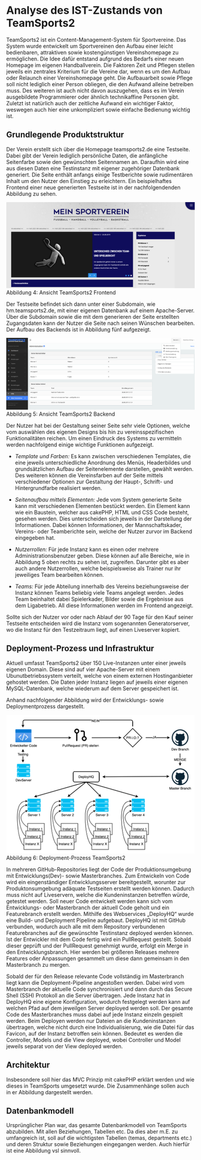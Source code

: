 # Analyse des IST-Zustands von TeamSports2

TeamSports2 ist ein Content-Management-System für Sportvereine. Das System wurde entwickelt um Sportvereinen den Aufbau einer leicht bedienbaren, attraktiven sowie kostengünstigen Vereinshomepage zu ermöglichen. Die Idee dafür entstand aufgrund des Bedarfs einer neuen Homepage im eigenen Handballverein. 
Die Faktoren Zeit und Pflegen stellen jeweils ein zentrales Kriterium für die Vereine dar, wenn es um den Aufbau oder Relaunch einer Vereinshomepage geht. Die Aufbauarbeit sowie Pflege soll nicht lediglich einer Person obliegen, die den Aufwand alleine betreiben muss. Des weiteren ist auch nicht davon auszugehen, dass es im Verein ausgebildete Programmierer oder ähnlich technikaffine Personen gibt. Zuletzt ist natürlich auch der zeitliche Aufwand ein wichtiger Faktor, weswegen auch hier eine unkompliziert sowie einfache Bedienung wichtig ist.

## Grundlegende Produktstruktur

Der Verein erstellt sich über die Homepage teamsports2.de eine Testseite. Dabei gibt der Verein lediglich persönliche Daten, die anfängliche Seitenfarbe sowie den gewünschten Seitennamen an. Daraufhin wird eine aus diesen Daten eine Testinstanz mit eigener zugehöriger Datenbank generiert. Die Seite enthält anfangs einige Testberichte sowie rudimentären Inhalt um den Nutzer den Einstieg zu erleichtern. Ein beispielhaftes Frontend einer neue generierten Testseite ist in der nachfolgendenden Abbildung zu sehen.

![](source/figures/TeamSports2_Frontend.png)
Abbildung 4: Ansicht TeamSports2 Frontend

Der Testseite befindet sich dann unter einer Subdomain, wie hm.teamsports2.de, mit einer eigenen Datenbank auf einem Apache-Server. Über die Subdomain sowie die mit dem generieren der Seite erstellten Zugangsdaten kann der Nutzer die Seite nach seinen Wünschen bearbeiten. Der Aufbau des Backends ist in Abbildung fünf aufgezeigt.

![](source/figures/TeamSports2_Backend.png)
Abbildung 5: Ansicht TeamSports2 Backend

Der Nutzer hat bei der Gestaltung seiner Seite sehr viele Optionen, welche vom auswählen des eigenen Designs bis hin zu vereinsspezifischen Funktionalitäten reichen. Um einen Eindruck des Systems zu vermitteln werden nachfolgend einige wichtige Funktionen aufgezeigt.

- _Template und Farben:_ Es kann zwischen verschiedenen Templates, die eine jeweils unterschiedliche Anordnung des Menüs, Headerbildes und grundsätzlichen Aufbau der Seitenelemente darstellen, gewählt werden. Des weiteren können die Vereinsfarben auf der Seite mittels verschiedener Optionen zur Gestaltung der Haupt-, Schrift- und Hintergrundfarbe realisiert werden.

- _Seitenaufbau mittels Elementen:_ Jede vom System generierte Seite kann mit verschiedenen Elementen bestückt werden. Ein Element kann wie ein Baustein, welcher aus cakePHP, HTML und CSS Code besteht, gesehen werden. Dies unterscheiden sich jeweils in der Darstellung der Informationen. Dabei können Informationen, der Mannschaftskader, Vereins- oder Teamberichte sein, welche der Nutzer zurvor im Backend eingegeben hat. 

- _Nutzerrollen:_ Für jede Instanz kann es einen oder mehrere Administrationsbenutzer geben. Diese können auf alle Bereiche, wie in Abbildung 5 oben rechts zu sehen ist, zugreifen. Darunter gibt es aber auch andere Nutzerrollen, welche beispielsweise als Trainer nur ihr jeweiliges Team bearbeiten können.

- _Teams:_ Für jede Abteilung innerhalb des Vereins beziehungsweise der Instanz können Teams beliebig viele Teams angelegt werden. Jedes Team beinhaltet dabei Spielerkader, Bilder sowie die Ergebnisse aus dem Ligabetrieb. All diese Informationen werden im Frontend angezeigt.

Sollte sich der Nutzer vor oder nach Ablauf der 90 Tage für den Kauf seiner Testseite entscheiden wird die Instanz vom sogenannten Generatorserver, wo die Instanz für den Testzeitraum liegt, auf einen Liveserver kopiert.

## Deployment-Prozess und Infrastruktur

Aktuell umfasst TeamSports2 über 150 Live-Instanzen unter einer jeweils eigenen Domain. Diese sind auf vier Apache-Server mit einem Ubunutbetriebssystem verteilt, welche von einem externen Hostinganbieter gehostet werden. Die Daten jeder Instanz liegen auf jeweils einer eigenen MySQL-Datenbank, welche wiederum auf dem Server gespeichert ist.

Anhand nachfolgender Abbildung wird der Entwicklungs- sowie Deploymentprozess dargestellt.

![](source/figures/TeamSports2_Deployment.png)
Abbildung 6: Deployment-Prozess TeamSports2

In mehreren GitHub-Repositories liegt der Code der Produktionsumgebung mit Entwicklungs(Dev)- sowie Masterbranches. Zum Entwickeln von Code wird ein eingenständiger Entwicklungsserver bereitgestellt, worunter zur Produktonsumgebung adäquate Testseiten erstellt werden können. Dadurch muss nicht auf Liveservern, welche die Kundeninstanzen betreffen würde, getestet werden. Soll neuer Code entwickelt werden kann sich vom Entwicklungs- oder Masterbranch der aktuell Code geholt und ein Featurebranch erstellt werden.
Mithilfe des Webservices  „DeployHQ“ wurde eine Build- und Deployment Pipeline aufgebaut. DeployHQ ist mit GitHub verbunden, wodurch auch alle mit dem Repository verbundenen Featurebranches auf die gewünschte Testinstanz deployed werden können.
Ist der Entwickler mit dem Code fertig wird ein PullRequest gestellt. Sobald dieser geprüft und der PullRequest genehmigt wurde, erfolgt ein Merge in den Entwicklungsbranch. Hier werden bei größeren Releases mehrere Features oder Anpassungen gesammelt um diese dann gemeinsam in den Masterbranch zu mergen.

Sobald der für den Release relevante Code vollständig im Masterbranch liegt kann die Deployment-Pipeline angestoßen werden. Dabei wird vom Masterbranch der aktuelle Code synchronisiert und dann durch das Secure Shell (SSH) Protokoll an die Server übertragen. Jede Instanz hat in DeployHQ eine eigene Konfiguration, wodurch festgelegt werden kann auf welchen Pfad auf dem jeweilgen Server deployed werden soll. Der gesamte Code des Masterbranches muss dabei auf jede Instanz einzeln gespielt werden. 
Beim Deployen werden nur Dateien an die Kundeninstanzen übertragen, welche nicht durch eine Individualisierung, wie die Datei für das Favicon, auf der Instanz betroffen sein können. Bedeutet es werden die Controller, Models und die View deployed, wobei Controller und Model jeweils separat von der View deployed werden. 

## Architektur 

Insbesondere soll hier das MVC Prinzip mit cakePHP erklärt werden und wie dieses in TeamSports umgesetzt wurde. Die Zusammenhänge sollen auch in er Abbildung dargestellt werden.


## Datenbankmodell 

Ursprünglicher Plan war, das gesamte Datenbankmodell von TeamSports abzubilden. Mit allen Beziehungen, Tabellen etc. Da dies aber m.E. zu umfangreich ist, soll auf die wichtigsten Tabellen (temas, departments etc.) und deren Struktur sowie Beziehungen eingegangen werden. Auch hierfür ist eine Abbildung vsl sinnvoll.
